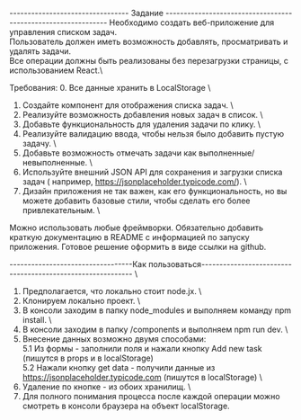 
--------------------------------- Задание --------------------------------------------------------------
Необходимо создать веб-приложение для управления списком задач. \
Пользователь должен иметь возможность добавлять, просматривать и удалять задачи. \
Все операции должны быть реализованы без перезагрузки страницы, с использованием React.\

Требования:
 0. Все данные хранить в LocalStorage \
 1. Создайте компонент для отображения списка задач. \
 2. Реализуйте возможность добавления новых задач в список. \
 3. Добавьте функциональность для удаления задачи по клику. \
 4. Реализуйте валидацию ввода, чтобы нельзя было добавить пустую задачу. \
 5. Добавьте возможность отмечать задачи как выполненные/невыполненные. \
 6. Используйте внешний JSON API для сохранения и загрузки списка задач ( 
    например, https://jsonplaceholder.typicode.com/). \
 7. Дизайн приложения не так важен, как его функциональность, 
    но вы можете добавить базовые стили, чтобы сделать его более привлекательным. \

Можно использовать любые фреймворки. 
Обязательно добавить краткую документацию в README с информацией по запуску приложения.
Готовое решение оформить в виде ссылки на github.


----------------------------------Как пользоваться----------------------------------------------------------- \
1. Предполагается, что локально стоит node.jx. \
2. Клонируем локально проект. \
3. В консоли заходим в папку node_modules и выполняем команду npm install. \
4. В консоли заходим в папку /components и выполняем npm run dev. \
5. Внесение данных возможно двумя способами: \
   5.1 Из формы - заполнили поля и нажали кнопку Add new task (пишутся в props и в localStorage) \
   5.2 Нажали кнопку get data - получили данные из https://jsonplaceholder.typicode.com (пишутся в localStorage) \
6. Удаление по кнопке - из обоих хранилищ. \
7. Для полного понимания процесса после каждой операции можно смотреть в консоли браузера на 
   объект localStorage.



